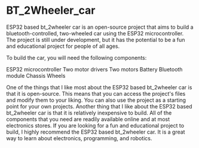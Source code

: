 # BT_2Wheeler_car

ESP32 based bt_2wheeler car is an open-source project that aims to build a bluetooth-controlled, two-wheeled car using the ESP32 microcontroller.
The project is still under development, but it has the potential to be a fun and educational project for people of all ages.

To build the car, you will need the following components:

ESP32 microcontroller
Two motor drivers
Two motors
Battery
Bluetooth module
Chassis
Wheels

One of the things that I like most about the ESP32 based bt_2wheeler car is that it is open-source.
This means that you can access the project's files and modify them to your liking.
You can also use the project as a starting point for your own projects.
Another thing that I like about the ESP32 based bt_2wheeler car is that it is relatively inexpensive to build. 
All of the components that you need are readily available online and at most electronics stores.
If you are looking for a fun and educational project to build, I highly recommend the ESP32 based bt_2wheeler car. It is a great way to learn about electronics, programming, and robotics.
